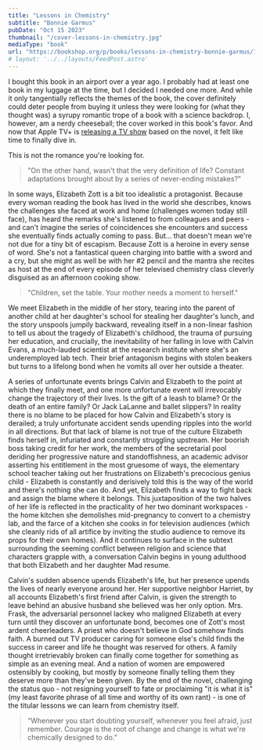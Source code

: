 ```yaml
---
title: "Lessons in Chemistry"
subtitle: "Bonnie Garmus"
pubDate: "Oct 15 2023"
thumbnail: "/cover-lessons-in-chemistry.jpg"
mediaType: "book"
url: "https://bookshop.org/p/books/lessons-in-chemistry-bonnie-garmus/19638865"
# layout: '../../layouts/FeedPost.astro'
---
```

I bought this book in an airport over a year ago. I probably had at least one book in my luggage at the time, but I decided I needed one more. And while it only tangentially reflects the themes of the book, the cover definitely could deter people from buying it unless they were looking for (what they thought was) a syrupy romantic trope of a book with a science backdrop. I, however, am a nerdy cheeseball; the cover worked in this book's favor. And now that Apple TV+ is [releasing a TV show](https://tv.apple.com/us/show/lessons-in-chemistry/umc.cmc.40yycssgxelw4zur8m2ilmvyx) based on the novel, it felt like time to finally dive in.

This is not the romance you're looking for.

> "On the other hand, wasn't that the very definition of life? Constant adaptations brought about by a series of never-ending mistakes?"

In some ways, Elizabeth Zott is a bit too idealistic a protagonist. Because every woman reading the book has lived in the world she describes, knows the challenges she faced at work and home (challenges women today still face), has heard the remarks she's listened to from colleagues and peers - and can't imagine the series of coincidences she encounters and success she eventually finds actually coming to pass. But... that doesn't mean we're not due for a tiny bit of escapism. Because Zott is a heroine in every sense of word. She's not a fantastical queen charging into battle with a sword and a cry, but she might as well be with her #2 pencil and the mantra she recites as host at the end of every episode of her televised chemistry class cleverly disguised as an afternoon cooking show.

> "Children, set the table. Your mother needs a moment to herself."

We meet Elizabeth in the middle of her story, tearing into the parent of another child at her daughter's school for stealing her daughter's lunch, and the story unspools jumpily backward, revealing itself in a non-linear fashion to tell us about the tragedy of Elizabeth's childhood, the trauma of pursuing her education, and crucially, the inevitability of her falling in love with Calvin Evans, a much-lauded scientist at the research institute where she's an underemployed lab tech. Their brief antagonism begins with stolen beakers but turns to a lifelong bond when he vomits all over her outside a theater. 

A series of unfortunate events brings Calvin and Elizabeth to the point at which they finally meet, and one more unfortunate event will irrevocably change the trajectory of their lives. Is the gift of a leash to blame? Or the death of an entire family? Or Jack LaLanne and ballet slippers? In reality there is no blame to be placed for how Calvin and Elizabeth's story is derailed; a truly unfortunate accident sends upending ripples into the world in all directions. But that lack of blame is not true of the culture Elizabeth finds herself in, infuriated and constantly struggling upstream. Her boorish boss taking credit for her work, the members of the secretarial pool deriding her progressive nature and standoffishness, an academic advisor asserting his entitlement in the most gruesome of ways, the elementary school teacher taking out her frustrations on Elizabeth's precocious genius child - Elizabeth is constantly and derisively told this is the way of the world and there's nothing she can do. And yet, Elizabeth finds a way to fight back and assign the blame where it belongs. This juxtaposition of the two halves of her life is reflected in the practicality of her two dominant workspaces - the home kitchen she demolishes mid-pregnancy to convert to a chemistry lab, and the farce of a kitchen she cooks in for television audiences (which she cleanly rids of all artifice by inviting the studio audience to remove its props for their own homes). And it continues to surface in the subtext surrounding the seeming conflict between religion and science that characters grapple with, a conversation Calvin begins in young adulthood that both Elizabeth and her daughter Mad resume.

Calvin's sudden absence upends Elizabeth's life, but her presence upends the lives of nearly everyone around her. Her supportive neighbor Harriet, by all accounts Elizabeth's first friend after Calvin, is given the strength to leave behind an abusive husband she believed was her only option. Mrs. Frask, the adversarial personnel lackey who maligned Elizabeth at every turn until they discover an unfortunate bond, becomes one of Zott's most ardent cheerleaders. A priest who doesn't believe in God somehow finds faith. A burned out TV producer caring for someone else's child finds the success in career and life he thought was reserved for others. A family thought irretrievably broken can finally come together for something as simple as an evening meal. And a nation of women are empowered ostensibly by cooking, but mostly by someone finally telling them they deserve more than they've been given. By the end of the novel, challenging the status quo - not resigning yourself to fate or proclaiming "it is what it is" (my least favorite phrase of all time and worthy of its own rant) - is one of the titular lessons we can learn from chemistry itself. 

> “Whenever you start doubting yourself, whenever you feel afraid, just remember. Courage is the root of change and change is what we're chemically designed to do.” 